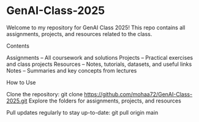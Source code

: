 # GenAI-Class-2025
Welcome to my repository for GenAI Class 2025! This repo contains all assignments, projects, and resources related to the class.

Contents

Assignments – All coursework and solutions
Projects – Practical exercises and class projects
Resources – Notes, tutorials, datasets, and useful links
Notes – Summaries and key concepts from lectures

How to Use

Clone the repository:
git clone https://github.com/mohaa72/GenAI-Class-2025.git
Explore the folders for assignments, projects, and resources

Pull updates regularly to stay up-to-date:
git pull origin main
